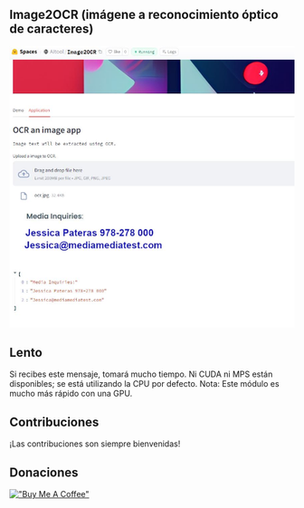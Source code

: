 ## Image2OCR (imágene a reconocimiento óptico de caracteres)

![Alt Text](https://raw.githubusercontent.com/webdevserv/image2OCR/main/images/screen.JPG)  

## Lento  

Si recibes este mensaje, tomará mucho tiempo.
Ni CUDA ni MPS están disponibles; se está utilizando la CPU por defecto. Nota: Este módulo es mucho más rápido con una GPU.

## Contribuciones  

¡Las contribuciones son siempre bienvenidas!

## Donaciones   

[!["Buy Me A Coffee"](https://www.buymeacoffee.com/assets/img/custom_images/orange_img.png)](https://www.buymeacoffee.com/Artgen)
